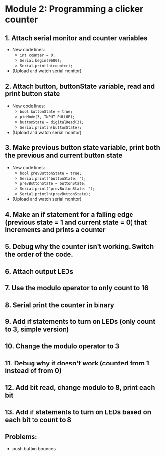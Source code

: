# Module 2: Programming a clicker counter
## 1. Attach serial monitor and counter variables
- New code lines:
  - `int counter = 0;`
  - `Serial.begin(9600);`
  - `Serial.println(counter);`
- (Upload and watch serial monitor)
## 2. Attach button, buttonState variable, read and print button state
- New code lines:
  - `bool buttonState = true;`
  - `pinMode(3, INPUT_PULLUP);`
  - `buttonState = digitalRead(3);`
  - `Serial.println(buttonState);`
- (Upload and watch serial monitor)
## 3. Make previous button state variable, print both the previous and current button state
- New code lines:
  - `bool prevButtonState = true;`
  - `Serial.print("buttonState: ");`
  - `prevButtonState = buttonState;`
  - `Serial.print("prevButtonState: ");`
  - `Serial.println(prevButtonState);`
- (Upload and watch serial monitor)
## 4. Make an if statement for a falling edge (previous state = 1 and current state = 0) that increments and prints a counter
## 5. Debug why the counter isn't working. Switch the order of the code.
## 6. Attach output LEDs
## 7. Use the modulo operator to only count to 16
## 8. Serial print the counter in binary
## 9. Add if statements to turn on LEDs (only count to 3, simple version)
## 10. Change the modulo operator to 3
## 11. Debug why it doesn't work (counted from 1 instead of from 0)
## 12. Add bit read, change modulo to 8, print each bit
## 13. Add if statements to turn on LEDs based on each bit to count to 8
## Problems:
- push button bounces
